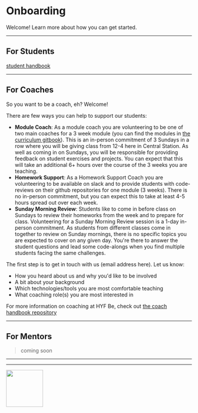 # Onboarding

Welcome! Learn more about how you can get started.

---

## For Students

[student handbook](https://github.com/HackYourFutureBelgium/student-handbook)

---

## For Coaches

So you want to be a coach, eh?  Welcome!

There are few ways you can help to support our students:
* __Module Coach__: As a module coach you are volunteering to be one of two main coaches for a 3 week module (you can find the modules in [the curriculum gitbook](https://be-hacking-hyf.github.io/curriculum)).  This is an in-person commitment of 3 Sundays in a row where you will be giving class from 12-4 here in Central Station.  As well as coming in on Sundays, you will be responsible for providing feedback on student exercises and projects.  You can expect that this will take an additional 6+ hours over the course of the 3 weeks you are teaching.
* __Homework Support__: As a Homework Support Coach you are volunteering to be available on slack and to provide students with code-reviews on their github repositories for one module (3 weeks).  There is no in-person commitment, but you can expect this to take at least 4-5 hours spread out over each week.
* __Sunday Morning Review__: Students like to come in before class on Sundays to review their homeworks from the week and to prepare for class.  Volunteering for a Sunday Morning Review session is a 1-day in-person commitment.  As students from different classes come in together to review on Sunday mornings, there is no specific topics you are expected to cover on any given day.  You're there to answer the student questions and lead some code-alongs when you find multiple students facing the same challenges.


The first step is to get in touch with us (email address here).  Let us know:
* How you heard about us and why you'd like to be involved
* A bit about your background
* Which technologies/tools you are most comfortable teaching
* What coaching role(s) you are most interested in


For more information on coaching at HYF Be, check out [the coach handbook repository](https://github.com/hackyourfuturebelgium/coach-handbook)

---

## For Mentors

> coming soon

<hr>
<hr>
<a href="https://hackyourfuture.be" target="_blank"><img
    src="https://user-images.githubusercontent.com/18554853/63941625-4c7c3d00-ca6c-11e9-9a76-8d5e3632fe70.jpg"
    width="100" height="100"></a>
